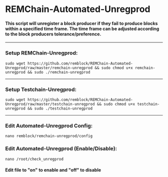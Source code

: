 # REMChain-Automated-Unregprod

#### This script will unregister a block producer if they fail to produce blocks within a specified time frame. The time frame can be adjusted according to the block producers tolerance/preference.

***

### Setup REMChain-Unregprod:

```
sudo wget https://github.com/remblock/REMChain-Automated-Unregprod/raw/master/remchain-unregprod && sudo chmod u+x remchain-unregprod && sudo ./remchain-unregprod
```

***

### Setup Testchain-Unregprod:

```
sudo wget https://github.com/remblock/REMChain-Automated-Unregprod/raw/master/testchain-unregprod && sudo chmod u+x testchain-unregprod && sudo ./testchain-unregprod
```

***

### Edit Automated-Unregprod Config:

```
nano remblock/remchain-unregprod/config
```

### Edit Automated-Unregprod (Enable/Disable):

```
nano /root/check_unregprod
```

#### Edit file to "on" to enable and "off" to disable
